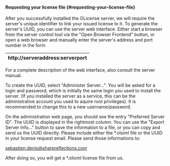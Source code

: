 #### Requesting your license file {#requesting-your-license-file}

After you successfully installed the OLicense server, we will require the server&#039;s unique identifier to link your issued license to it. To generate the server&#039;s UUID, you can use the server web interface. Either start a browser from the server control tool via the &quot;Open Browser Frontend&quot; button, or open a web browser and manually enter the server&#039;s address and port number in the form

| http://serveraddress:serverport |
| --- |

For a complete description of the web interface, also consult the server manual.

To create the UUID, select &quot;Administer Server...&quot;. You will be asked for a login and password, which is initially the same login you used to install the server. (If you installed the server as a service, this can be the administrative account you used to aquire root privileges). It is recommended to change this to a new username/password.

On the administration web page, you should see the entry &quot;Preferred Server ID&quot;. The UUID is displayed in the rightmost column. You can use the &quot;Export Server Info...&quot; button to save the information to a file, or you can copy and send us the UUID directly. Please include either the *.olsiml file or the UUID in your license request email. Please send those informations to:

sebastien.denis@sharpreflections.com

After doing so, you will get a *.olixml license file from us.